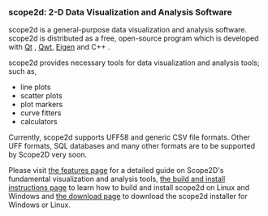 ### scope2d: 2-D Data Visualization and Analysis Software

scope2d is a general-purpose data visualization and analysis software. scope2d is distributed as a free, open-source program which is developed with [Qt](https://www.qt.io/) , [Qwt](http://qwt.sourceforge.net/), [Eigen](http://eigen.tuxfamily.org) and C++ . 

scope2d provides necessary tools for data visualization and analysis tools; such as,

- line plots
- scatter plots
- plot markers
- curve fitters
- calculators

Currently, scope2d supports UFF58 and generic CSV file formats. Other UFF formats, SQL databases and many other formats are to be supported by Scope2D very soon. 

Please visit [the features page](/website/features.md) for a detailed guide on Scope2D's fundamental visualization and analysis tools, [the build and install instructions page](/website/buildandinstall.md) to learn how to build and install scope2d on Linux and Windows and [the download page](/website/download.md) to download the scope2d installer for Windows or Linux.
